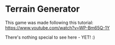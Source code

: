 # Terrain Generator

This game was made following this tutorial: https://www.youtube.com/watch?v=WP-Bm65Q-1Y

There's nothing special to see here - YET! :)
